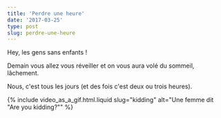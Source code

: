 ```yaml
---
title: 'Perdre une heure'
date: '2017-03-25'
type: post
slug: perdre-une-heure
---
```


Hey, les gens sans enfants !

Demain vous allez vous réveiller et on vous aura volé du sommeil, lâchement.

Nous, c'est tous les jours (et des fois c'est deux ou trois heures).

{% include video_as_a_gif.html.liquid
slug="kidding"
alt="Une femme dit &quot;Are you kidding?&quot;"
%}
